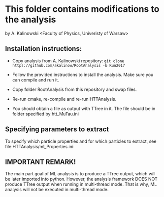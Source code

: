 # This folder contains modifications to the analysis
by A. Kalinowski <Faculty of Physics, Univeristy of Warsaw>

## Installation instructions:

* Copy analysis from A. Kalinowski repository:
``` git clone https://github.com/akalinow/RootAnalysis -b Run2017 ```

* Follow the provided instructions to install the analysis. Make sure you can compile and run it.
* Copy folder RootAnalysis from this repository and swap files.
* Re-run cmake,  re-compile and re-run HTTAnalysis.
* You should obtain a file as output with TTree in it. The file should be in folder specified by htt_MuTau.ini

## Specifying parameters to extract

To specify which particle properties and for which particles to extract, see 
file HTTAnalysis/ml_Properties.ini

## IMPORTANT REMARK!

The main part goal of ML analysis is to produce a TTree output, which will be
later imported into python. However, the analysis framework DOES NOT produce
TTree output when running in multi-thread mode. That is why, ML analysis will
not be executed in multi-thread mode.
